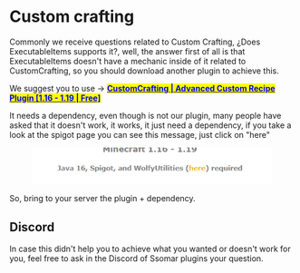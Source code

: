# Custom crafting

Commonly we receive questions related to Custom Crafting, ¿Does ExecutableItems supports it?, well, the answer first of all is that ExecutableItems doesn't have a mechanic inside of it related to CustomCrafting, so you should download another plugin to achieve this.

We suggest you to use -> [<mark style="color:blue;">**CustomCrafting | Advanced Custom Recipe Plugin \[1.16 - 1.19 | Free\]**</mark>](https://www.spigotmc.org/resources/customcrafting-advanced-custom-recipe-plugin-1-16-1-19-free.55883/)



It needs a dependency, even though is not our plugin, many people have asked that it doesn't work, it works, it just need a dependency, if you take a look at the spigot page you can see this message, just click on "here"

<figure><img src="../../../.gitbook/assets/image (291).png" alt=""><figcaption></figcaption></figure>

So, bring to your server the plugin + dependency.

## Discord

In case this didn't help you to achieve what you wanted or doesn't work for you, feel free to ask in the Discord of Ssomar plugins your question.
